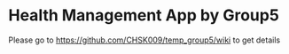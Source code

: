 # Health Management App by Group5

Please go to https://github.com/CHSK009/temp_group5/wiki to get details
